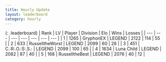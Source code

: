 ```yaml
---
title: Hourly Update
layout: leaderboard
category: hourly
---
```


{: .leaderboard}
| Rank | LV | Player | Division | Elo | Wins | Losses |
| --- | --- | --- | --- | --- | --- | --- |
| <span data-change="0">1</span> | 1265 | <span title="ID: 315148">GryphonEX</span> | LEGEND | <span data-change="0">2122</span> | <span data-change="0">114</span> | <span data-change="0">55</span> |
| <span data-change="0">2</span> | 633 | <span title="ID: 388751">RusselltheWorst</span> | LEGEND | <span data-change="0">2099</span> | <span data-change="0">60</span> | <span data-change="0">28</span> |
| <span data-change="0">3</span> | 451 | <span title="ID: 451068">C.:R:.O.:S:.S.:</span> | LEGEND | <span data-change="0">2099</span> | <span data-change="0">100</span> | <span data-change="0">65</span> |
| <span data-change="0">4</span> | 1634 | <span title="ID: 164871">Luna Child</span> | LEGEND | <span data-change="0">2082</span> | <span data-change="0">87</span> | <span data-change="0">40</span> |
| <span data-change="0">5</span> | 168 | <span title="ID: 547266">RusselltheBest</span> | LEGEND | <span data-change="0">2076</span> | <span data-change="0">40</span> | <span data-change="0">12</span> |